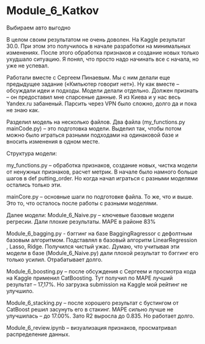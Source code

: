 # Module_6_Katkov
Выбираем авто выгодно

В целом своим результатом не очень доволен. На Kaggle результат 30.0. При этом это получилось в начале разработки на минимальных изменениях. После этого обработка признаков и создание новых только ухудшало ситуацию. Я понял, что просто надо начинать все с начала, но уже не успевал.

Работали вместе с Сергеем Пинаевым. Мы с ним делали еще предыдущее задание («Кмпьютер говорит нет»). Ну как вместе – обсуждали идеи и подходы. Модели делали отдельно. Должен признать – он предоставил мне спарсеные данные. Я из Киева и у нас весь Yandex.ru забаненый. Парсить через VPN было сложно, долго да и пока не знаю как.

Разделил модель на несколько файлов. Два файла (my_functions.py mainCode.py) – это подготовка модели. Выделил так, чтобы потом можно было играться разными подходами на одинаковой базе и вносить изменения в одном месте.

Структура модели:

my_functions.py – обработка признаков, создание новых, чистка модели от ненужных признаков, расчет метрик. В начале было намного больше шагов в def putting_order. 
                  Но когда начал играться с разными моделями остались только эти.

mainCore.py – основные шаги по подготовке файла.  То же, что и выше. Это то, что осталось после работы с разными моделями.

Далее модели:
Module_6_Naive.py – ключевые базовые модели регресии. Дали плохие результаты. MAPE в районе 83%

Module_6_bagging.py -  бэггинг на базе BaggingRagressor с дефолтным базовым алгоритмом. Подставлял в базовый алгоритм LinearRegression , Lasso, Ridge. 
                        Получился чистый ужас. Думаю, что учитывая эти модели в базе (Module_6_Naive.py) дали плохой результат то бэггинг его только усилил. Отрабатывает долго.

Module_6_boosting.py – после обсуждения с Сергеем и просмотра кода на Kaggle применил CatBoosting. Тут получил по МАРЕ лучший результат – 17,17%. 
                        Но загрузка submission на Kaggle мой рейтинг не улучшило.

Module_6_stacking.py – после хорошего результат с бустингом от CatBoost решил засунуть его в стакинг. МАРЕ сильно лучше не улучшилась – до 17.00%. 
                        Зато R2 выросла до 0.835. Но работает долго.

Module_6_review.ipynb – визуализация признаков, просматривал распределение данных.
